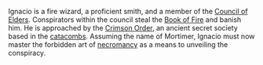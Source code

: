 Ignacio is a fire wizard, a proficient smith, and a member of the [Council of Elders](CouncilOfElders.md). Conspirators within the council steal the [Book of Fire](BookOfFire.md) and banish him. He is approached by the [Crimson Order](CrimsonOrder.md), an ancient secret society based in the [catacombs](Catacombs.md). Assuming the name of Mortimer, Ignacio must now master the forbidden art of [necromancy](Necromancy.md) as a means to unveiling the conspiracy.